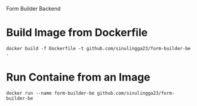 Form Builder Backend

# Build Image from Dockerfile
```
docker build -f Dockerfile -t github.com/sinulingga23/form-builder-be .
```

# Run Containe from an Image
```
docker run --name form-builder-be github.com/sinulingga23/form-builder-be
```